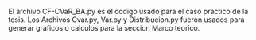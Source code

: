 El archivo CF-CVaR_BA.py es el codigo usado para el caso practico de la tesis.
Los Archivos Cvar.py, Var.py y Distribucion.py fueron usados para generar graficos o calculos para la seccion Marco teorico.
